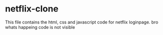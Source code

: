 # netflix-clone

This file contains the html, css and javascript code for netflix loginpage.
bro whats happeing code is not visible
